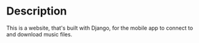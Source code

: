 # Description

This is a website, that's built with Django, for the mobile app to connect to and download music files.
